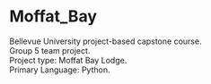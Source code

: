 # Moffat_Bay
Bellevue University project-based capstone course.  
Group 5 team project.    
Project type: Moffat Bay Lodge.  
Primary Language: Python.  
